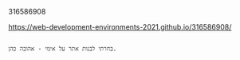 316586908

https://web-development-environments-2021.github.io/316586908/

                                                                                                     בחרתי לבנות אתר על אימי - אהובה כהן.
